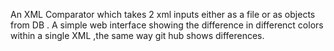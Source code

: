 An XML Comparator which takes 2 xml inputs either as a file or as objects from DB .
A simple web interface showing the difference in differenct colors within a single XML ,the same way git hub shows differences.


